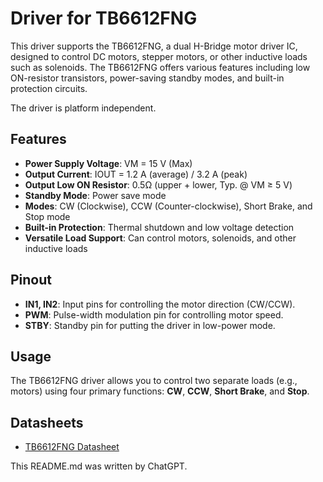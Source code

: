 # Driver for TB6612FNG

This driver supports the TB6612FNG, a dual H-Bridge motor driver IC, designed to control DC motors, stepper motors, or other inductive loads such as solenoids. The TB6612FNG offers various features including low ON-resistor transistors, power-saving standby modes, and built-in protection circuits.

The driver is platform independent.

## Features

- **Power Supply Voltage**: VM = 15 V (Max)
- **Output Current**: IOUT = 1.2 A (average) / 3.2 A (peak)
- **Output Low ON Resistor**: 0.5Ω (upper + lower, Typ. @ VM ≥ 5 V)
- **Standby Mode**: Power save mode
- **Modes**: CW (Clockwise), CCW (Counter-clockwise), Short Brake, and Stop mode
- **Built-in Protection**: Thermal shutdown and low voltage detection
- **Versatile Load Support**: Can control motors, solenoids, and other inductive loads

## Pinout

- **IN1, IN2**: Input pins for controlling the motor direction (CW/CCW).
- **PWM**: Pulse-width modulation pin for controlling motor speed.
- **STBY**: Standby pin for putting the driver in low-power mode.

## Usage

The TB6612FNG driver allows you to control two separate loads (e.g., motors) using four primary functions: **CW**, **CCW**, **Short Brake**, and **Stop**.

## Datasheets

- [TB6612FNG Datasheet](https://toshiba.semicon-storage.com/info/TB6612FNG_datasheet_en_20141001.pdf?did=10660&prodName=TB6612FNG)

This README.md was written by ChatGPT.